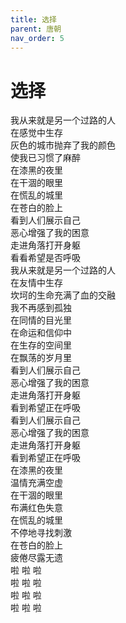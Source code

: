 ```yaml
---
title: 选择
parent: 唐朝
nav_order: 5
---
```


# 选择

我从来就是另一个过路的人  
在感觉中生存  
灰色的城市抛弃了我的颜色  
使我已习惯了麻醉  
在漆黑的夜里  
在干涸的眼里  
在慌乱的城里  
在苍白的脸上  
看到人们展示自己  
恶心增强了我的困意  
走进角落打开身躯  
看看希望是否呼吸  
我从来就是另一个过路的人  
在友情中生存  
坎坷的生命充满了血的交融  
我不再感到孤独  
在同情的目光里  
在命运和信仰中  
在生存的空间里  
在飘荡的岁月里  
看到人们展示自己  
恶心增强了我的困意  
走进角落打开身躯  
看到希望正在呼吸  
看到人们展示自己  
恶心增强了我的困意  
走进角落打开身躯  
看到希望正在呼吸  
在漆黑的夜里  
温情充满空虚  
在干涸的眼里  
布满红色失意  
在慌乱的城里  
不停地寻找刺激  
在苍白的脸上  
疲倦尽露无遗  
啦 啦 啦  
啦 啦 啦  
啦 啦 啦  
啦 啦 啦
